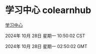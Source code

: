 # 学习中心 colearnhub
[学习中心](http://219.139.197.74:56308/colearnhub/)

2024年 10月 28日 星期一 10:50:02 CST

2024年 10月 28日 星期一 02:50:02 GMT
